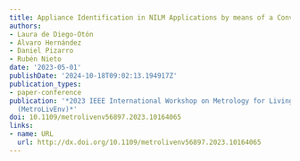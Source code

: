 ```yaml
---
title: Appliance Identification in NILM Applications by means of a Convolutional Auto-Encoder
authors:
- Laura de Diego-Otón
- Álvaro Hernández
- Daniel Pizarro
- Rubén Nieto
date: '2023-05-01'
publishDate: '2024-10-18T09:02:13.194917Z'
publication_types:
- paper-conference
publication: '*2023 IEEE International Workshop on Metrology for Living Environment
  (MetroLivEnv)*'
doi: 10.1109/metrolivenv56897.2023.10164065
links:
- name: URL
  url: http://dx.doi.org/10.1109/metrolivenv56897.2023.10164065
---
```

